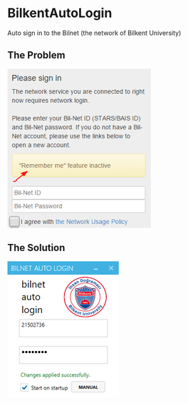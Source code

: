 # BilkentAutoLogin
Auto sign in to the Bilnet (the network of Bilkent University)


## The Problem
![The Problem](BilnetAutoLogin/assets/problem.png?raw=true "The Problem")


## The Solution
![The Solution](BilnetAutoLogin/assets/solution.png?raw=true "The Solution")
